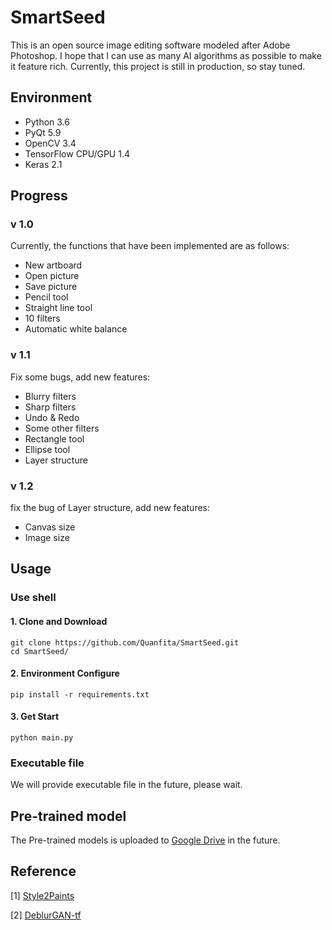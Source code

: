 # SmartSeed

This is an open source image editing software modeled after Adobe Photoshop.  I hope that I can use as many AI algorithms as possible to make it feature rich. Currently, this project is still in production, so stay tuned.

## Environment

- Python 3.6
- PyQt 5.9
- OpenCV 3.4
- TensorFlow CPU/GPU 1.4
- Keras 2.1

## Progress

### v 1.0

Currently, the functions that have been implemented are as follows:

- New artboard
- Open picture
- Save picture
- Pencil tool
- Straight line tool
- 10 filters
- Automatic white balance

### v 1.1

Fix some bugs, add new features:

- Blurry filters
- Sharp filters
- Undo & Redo
- Some other filters
- Rectangle tool
- Ellipse tool
- Layer structure

### v 1.2

fix the bug of Layer structure, add new features:

- Canvas size
- Image size

## Usage

### Use shell

#### 1. Clone and Download

```shell
git clone https://github.com/Quanfita/SmartSeed.git
cd SmartSeed/
```

#### 2. Environment Configure

```shell
pip install -r requirements.txt
```

#### 3. Get Start

```shell
python main.py
```

### Executable file

We will provide executable file in the future, please wait.

## Pre-trained model

The Pre-trained models is uploaded to [Google Drive](https://drive.google.com/open?id=1IIernzA0viaP3rJmZCB4uO7QF077aUk0) in the future.

## Reference

[1] [Style2Paints](https://github.com/lllyasviel/style2paints)

[2] [DeblurGAN-tf](https://github.com/dongheehand/DeblurGAN-tf)